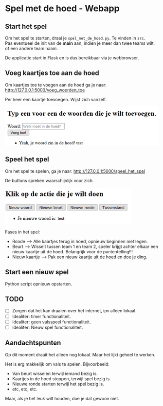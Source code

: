 # Spel met de hoed - Webapp

## Start het spel
Om het spel te starten, draai je `spel_met_de_hoed.py`. Te vinden in `src`.    
Pas eventueel de init van de __main__ aan, indien je meer dan twee teams wilt, of een andere team naam.

De applicatie start in Flask en is dus bereikbaar via je webbrowser.

## Voeg kaartjes toe aan de hoed
Om kaartjes toe te voegen aan de hoed ga je naar:
http://127.0.0.1:5000/voeg_woorden_toe

Per keer een kaartje toevoegen. Wijst zich vanzelf.

![woord](src/images/voeg_toe.PNG)

## Speel het spel
Om het spel te spelen, ga je naar:
http://127.0.0.1:5000/speel_het_spel

De buttons spreken waarschijnlijk voor zich.

![speel](src/images/speel.PNG)

Fases in het spel:
* Ronde --> Alle kaartjes terug in hoed, opnieuw beginnen met legen.
* Beurt --> Wisselt tussen team 1 en team 2, speler krijgt achter elkaar een nieuw kaartje uit de hoed. 
Belangrijk voor de puntentelling!!!
* Nieuw kaartje --> Pak een nieuw kaartje uit de hoed en doe je ding.

## Start een nieuw spel
Python script opnieuw opstarten.

## TODO
* [ ] Zorgen dat het kan draaien over het internet, ipv alleen lokaal.
* [ ] Idealiter: timer functionaliteit.
* [ ] Idealiter: geen valsspeel functionaliteit.
* [ ] Idealiter: Nieuw spel functionaliteit.

## Aandachtspunten
Op dit moment draait het alleen nog lokaal. Maar het lijkt geheel te werken.    

Het is erg makkelijk om vals te spelen. Bijvoorbeeld:
- Van beurt wisselen terwijl iemand bezig is.
- Kaartjes in de hoed stoppen, terwijl spel bezig is.
- Nieuwe ronde starten terwijl het spel bezig is.
- etc, etc, etc.

Maar, als je het leuk wilt houden, doe je dat gewoon niet.
